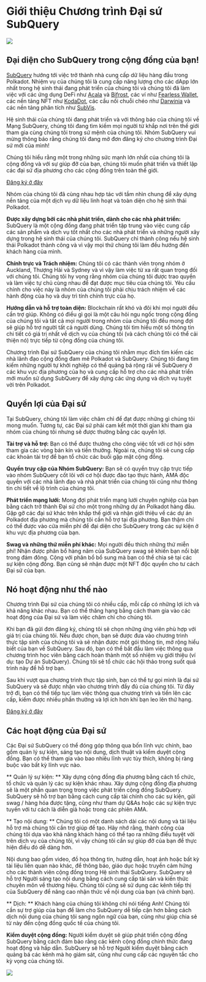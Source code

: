 # Giới thiệu Chương trình Đại sứ SubQuery

![](https://miro.medium.com/max/1400/1*EC5wwTuoB6UK_EESGd8X8w.png)

## Đại diện cho SubQuery trong cộng đồng của bạn!

[SubQuery](https://subquery.network/) hướng tới việc trở thành nhà cung cấp dữ liệu hàng đầu trong Polkadot. Nhiệm vụ của chúng tôi là cung cấp năng lượng cho các dApp lớn nhất trong hệ sinh thái đang phát triển của chúng tôi và chúng tôi đã làm việc với các ứng dụng DeFi như [Acala](https://acala.network/) và [Bifrost](https://bifrost.finance/), các ví như [Fearless Wallet](https://fearlesswallet.io/), các nền tảng NFT như [KodaDot](https://kodadot.xyz/), các cầu nối chuỗi chéo như [Darwinia](https://explorer.subquery.network/subquery/darwinia-network/darwinia) và các nền tảng phân tích như [SubVis](https://subvis.io/).

Hệ sinh thái của chúng tôi đang phát triển và với thông báo của chúng tôi về Mạng SubQuery, chúng tôi đang tìm kiếm mọi người từ khắp nơi trên thế giới tham gia cùng chúng tôi trong sứ mệnh của chúng tôi. Nhóm SubQuery vui mừng thông báo rằng chúng tôi đang mở đơn đăng ký cho chương trình Đại sứ mới của mình!

Chúng tôi hiểu rằng một trong những sức mạnh lớn nhất của chúng tôi là cộng đồng và với sự giúp đỡ của bạn, chúng tôi muốn phát triển và thiết lập các đại sứ địa phương cho các cộng đồng trên toàn thế giới.

[Đăng ký ở đây](https://forms.gle/GXBbJ6LDpNfM2v1X6)

Nhóm của chúng tôi đã cùng nhau hợp tác với tầm nhìn chung để xây dựng nền tảng của một dịch vụ dữ liệu linh hoạt và toàn diện cho hệ sinh thái Polkadot.

**Được xây dựng bởi các nhà phát triển, dành cho các nhà phát triển:** SubQuery là một cộng đồng đang phát triển tập trung vào việc cung cấp các sản phẩm và dịch vụ tốt nhất cho các nhà phát triển và những người xây dựng trong hệ sinh thái của chúng tôi. SubQuery chỉ thành công nếu hệ sinh thái Polkadot thành công và vì vậy mọi thứ chúng tôi làm đều hướng đến khách hàng của mình.

**Chính trực và Trách nhiệm:** Chúng tôi có các thành viên trong nhóm ở Auckland, Thượng Hải và Sydney và vì vậy làm việc từ xa rất quan trọng đối với chúng tôi. Chúng tôi hy vọng rằng nhóm của chúng tôi được trao quyền và làm việc tự chủ cùng nhau để đạt được mục tiêu của chúng tôi. Yêu cầu chính cho việc này là nhóm của chúng tôi phải chịu trách nhiệm về các hành động của họ và duy trì tính chính trực của họ.

**Hướng dẫn và hỗ trợ toàn diện:** Blockchain rất khó và đôi khi mọi người đều cần trợ giúp. Không có điều gì gọi là một câu hỏi ngu ngốc trong cộng đồng của chúng tôi và tất cả mọi người trong nhóm của chúng tôi đều mong đợi sẽ giúp hỗ trợ người tất cả người dùng. Chúng tôi tìm hiểu một số thông tin chi tiết có giá trị nhất về dịch vụ của chúng tôi (và cách chúng tôi có thể cải thiện nó) trực tiếp từ cộng đồng của chúng tôi.

Chương trình Đại sứ SubQuery của chúng tôi nhằm mục đích tìm kiếm các nhà lãnh đạo cộng đồng đam mê Polkadot và SubQuery. Chúng tôi đang tìm kiếm những người tự khởi nghiệp có thể quảng bá rộng rãi về SubQuery ở các khu vực địa phương của họ và cung cấp hỗ trợ cho các nhà phát triển mới muốn sử dụng SubQuery để xây dựng các ứng dụng và dịch vụ tuyệt vời trên Polkadot.

## Quyền lợi của Đại sứ

Tại SubQuery, chúng tôi làm việc chăm chỉ để đạt được những gì chúng tôi mong muốn. Tương tự, các Đại sứ phải cam kết một thời gian khi tham gia nhóm của chúng tôi nhưng sẽ được thưởng bằng các quyền lợi.

**Tài trợ và hỗ trợ:** Bạn có thể được thưởng cho công việc tốt với cơ hội sớm tham gia các vòng bán kín và tiền thưởng. Ngoài ra, chúng tôi sẽ cung cấp các khoản tài trợ để bạn tổ chức các buổi gặp mặt cộng đồng.

**Quyền truy cập của Nhóm SubQuery:** Bạn sẽ có quyền truy cập trực tiếp vào nhóm SubQuery cốt lõi với cơ hội được đào tạo thực hành, AMA độc quyền với các nhà lãnh đạo và nhà phát triển của chúng tôi cũng như thông tin chi tiết về lộ trình của chúng tôi.

**Phát triển mạng lưới:** Mong đợi phát triển mạng lưới chuyên nghiệp của bạn bằng cách trở thành Đại sứ cho một trong những dự án Polkadot hàng đầu. Gặp gỡ các đại sứ khác trên khắp thế giới và nhận giới thiệu về các dự án Polkadot địa phương mà chúng tôi cần hỗ trợ tại địa phương. Bạn thậm chí có thể được vào cửa miễn phí để đại diện cho SubQuery trong các sự kiện ở khu vực địa phương của bạn.

**Swag và những thứ miễn phí khác:** Mọi người đều thích những thứ miễn phí! Nhận được phân bổ hàng năm của SubQuery swag sẽ khiến bạn nổi bật trong đám đông. Cộng với phân bổ bổ sung mà bạn có thể chia sẻ tại các sự kiện cộng đồng. Bạn cũng sẽ nhận được một NFT độc quyền cho tư cách Đại sứ của bạn.

## Nó hoạt động như thế nào

Chương trình Đại sứ của chúng tôi có nhiều cấp, mỗi cấp có những lợi ích và khả năng khác nhau. Bạn có thể thăng hạng bằng cách tham gia vào các hoạt động của Đại sứ và làm việc chăm chỉ cho chúng tôi.

Khi bạn đã gửi đơn đăng ký, chúng tôi sẽ chọn những ứng viên phù hợp với giá trị của chúng tôi. Nếu được chọn, bạn sẽ được đưa vào chương trình thực tập sinh của chúng tôi và sẽ nhận được một gói thông tin, mở rộng hiểu biết của bạn về SubQuery. Sau đó, bạn có thể bắt đầu làm việc thông qua chương trình học viên bằng cách hoàn thành một số nhiệm vụ giới thiệu (ví dụ: tạo Dự án SubQuery). Chúng tôi sẽ tổ chức các hội thảo trong suốt quá trình này để hỗ trợ bạn.

Sau khi vượt qua chương trình thực tập sinh, bạn có thể tự gọi mình là đại sứ SubQuery và sẽ được nhận vào chương trình đầy đủ của chúng tôi. Từ đây trở đi, bạn có thể tiếp tục làm việc thông qua chương trình và tiến lên các cấp, kiếm được nhiều phần thưởng và lợi ích hơn khi bạn leo lên thứ hạng.

[Đăng ký ở đây](https://forms.gle/GXBbJ6LDpNfM2v1X6)

## Các hoạt động của Đại sứ

Các Đại sứ SubQuery có thể đóng góp thông qua bốn lĩnh vực chính, bao gồm quản lý sự kiện, sáng tạo nội dung, dịch thuật và kiểm duyệt cộng đồng. Bạn có thể tham gia vào bao nhiêu lĩnh vực tùy thích, không bị ràng buộc vào bất kỳ lĩnh vực nào.

** Quản lý sự kiện: ** Xây dựng cộng đồng địa phương bằng cách tổ chức, tổ chức và quản lý các sự kiện khác nhau. Xây dựng cộng đồng địa phương sẽ là một phần quan trọng trong việc phát triển cộng đồng SubQuery. SubQuery sẽ hỗ trợ bạn bằng cách cung cấp tài chính cho các sự kiện, gửi swag / hàng hóa được tặng, cũng như tham dự Q&As hoặc các sự kiện trực tuyến với tư cách là diễn giả hoặc trong các phiên AMA.

** Tạo nội dung: ** Chúng tôi có một danh sách dài các nội dung và tài liệu hỗ trợ mà chúng tôi cần trợ giúp để tạo. Hãy nhớ rằng, thành công của chúng tôi dựa vào khả năng khách hàng có thể tạo ra những điều tuyệt vời trên dịch vụ của chúng tôi, vì vậy chúng tôi cần sự giúp đỡ của bạn để thực hiện điều đó dễ dàng hơn.

Nội dung bao gồm video, đồ họa thông tin, hướng dẫn, hoạt ảnh hoặc bất kỳ tài liệu liên quan nào khác, để thông báo, giáo dục hoặc truyền cảm hứng cho các thành viên cộng đồng trong Hệ sinh thái SubQuery. SubQuery sẽ hỗ trợ Người sáng tạo nội dung bằng cách cung cấp tài sản và kiến ​​thức chuyên môn về thương hiệu. Chúng tôi cũng sẽ sử dụng các kênh tiếp thị của SubQuery để nâng cao nhận thức về nội dung của bạn (và chính bạn).

** Dịch: ** Khách hàng của chúng tôi không chỉ nói tiếng Anh! Chúng tôi cần sự trợ giúp của bạn để làm cho SubQuery dễ tiếp cận hơn bằng cách dịch nội dung của chúng tôi sang ngôn ngữ của bạn, cũng như giúp chia sẻ từ này đến cộng đồng quốc tế của chúng tôi.

**Kiểm duyệt cộng đồng:** Người kiểm duyệt sẽ giúp phát triển cộng đồng SubQuery bằng cách đảm bảo rằng các kênh cộng đồng chính thức đang hoạt động và hấp dẫn. SubQuery sẽ hỗ trợ Người kiểm duyệt bằng cách quảng bá các kênh mà họ giám sát, cũng như cung cấp các nguyên tắc cho kỳ vọng của chúng tôi.

![](https://miro.medium.com/max/1400/1*xj6_UL1ZWYzlLmlVk25JzQ.png)